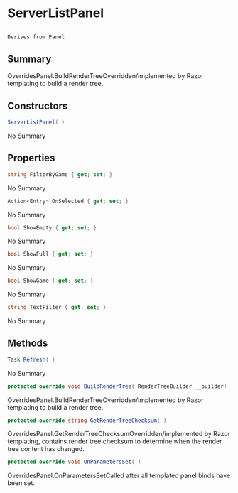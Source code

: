 # ServerListPanel

## 
```c#
Derives from Panel
```

## Summary

OverridesPanel.BuildRenderTreeOverridden/implemented by Razor templating to build a render tree.
## Constructors

```c#
ServerListPanel( ) 
```
No Summary
## Properties

```c#
string FilterByGame { get; set; } 
```
No Summary
```c#
Action<Entry> OnSelected { get; set; } 
```
No Summary
```c#
bool ShowEmpty { get; set; } 
```
No Summary
```c#
bool ShowFull { get; set; } 
```
No Summary
```c#
bool ShowGame { get; set; } 
```
No Summary
```c#
string TextFilter { get; set; } 
```
No Summary
## Methods

```c#
Task Refresh( ) 
```
No Summary
```c#
protected override void BuildRenderTree( RenderTreeBuilder __builder) 
```
OverridesPanel.BuildRenderTreeOverridden/implemented by Razor templating to build a render tree.
```c#
protected override string GetRenderTreeChecksum( ) 
```
OverridesPanel.GetRenderTreeChecksumOverridden/implemented by Razor templating, contains render tree checksum to determine when the render tree content has changed.
```c#
protected override void OnParametersSet( ) 
```
OverridesPanel.OnParametersSetCalled after all templated panel binds have been set.
